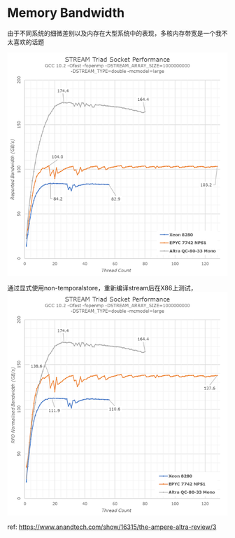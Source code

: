 # Memory Bandwidth

由于不同系统的细微差别以及内存在大型系统中的表现，多核内存带宽是一个我不太喜欢的话题

![1705890084268](image/3/1705890084268.png)

通过显式使用non-temporalstore，重新编译stream后在X86上测试，
![1705903644460](image/3/1705903644460.png)

ref: https://www.anandtech.com/show/16315/the-ampere-altra-review/3
